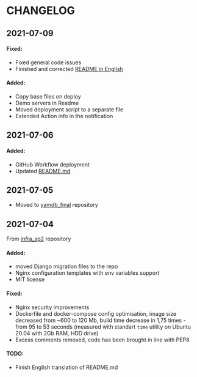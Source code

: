 # CHANGELOG

## 2021-07-09

#### Fixed:
 - Fixed general code issues
 - Finished and corrected [README in English](/README-en.md)
 
#### Added:
 - Copy base files on deploy
 - Demo servers in Readme
 - Moved deployment script to a separate file
 - Extended Action info in the notification
 
## 2021-07-06
#### Added:
 - GitHub Workflow deployment
 - Updated [README.md](README.md)

## 2021-07-05
 - Moved to [yamdb_final](https://github.com/andyi95/yamdb_final) repository

## 2021-07-04
From [infra_sp2](https://github.com/andyi95/infra_sp2) repository
#### Added:

 - moved Django migration files to the repo
 - Nginx configuration templates with env variables support
 - MIT license


#### Fixed:

 - Nginx security improvements
 - Dockerfile and docker-compose config optimisation, image size decreased from ~600 to 120 Mb, build time decrease in 1,75 times - from 95 to 53 seconds (measured with standart `time` utility  on Ubuntu 20.04 with 2Gb RAM, HDD drive)
 - Excess comments removed, code has been brought in line with PEP8

 
#### TODO:

 - Finish English translation of README.md
